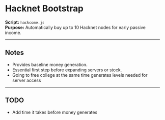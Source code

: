 # Hacknet Bootstrap

**Script:** `hackcome.js`  
**Purpose:** Automatically buy up to 10 Hacknet nodes for early passive income.  

---

## Notes
- Provides baseline money generation.
- Essential first step before expanding servers or stock.
- Going to free college at the same time generates levels needed for server access
---

## TODO
- Add time it takes before money generates
